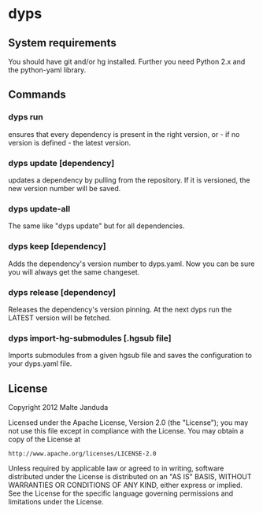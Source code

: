 # dyps

## System requirements

You should have git and/or hg installed.
Further you need Python 2.x and the python-yaml library.

## Commands

### dyps run 
ensures that every dependency is present in the right version, or - if no version is defined - the latest version.

### dyps update [dependency]
updates a dependency by pulling from the repository. If it is versioned, the new version number will be saved.

### dyps update-all
The same like "dyps update" but for all dependencies.

### dyps keep [dependency]
Adds the dependency's version number to dyps.yaml. Now you can be sure you will always get the same changeset.

### dyps release [dependency]
Releases the dependency's version pinning. At the next dyps run the LATEST version will be fetched.

### dyps import-hg-submodules [.hgsub file]
Imports submodules from a given hgsub file and saves the configuration to your dyps.yaml file.

## License
Copyright 2012 Malte Janduda

Licensed under the Apache License, Version 2.0 (the "License");
you may not use this file except in compliance with the License.
You may obtain a copy of the License at

    http://www.apache.org/licenses/LICENSE-2.0

Unless required by applicable law or agreed to in writing, software
distributed under the License is distributed on an "AS IS" BASIS,
WITHOUT WARRANTIES OR CONDITIONS OF ANY KIND, either express or implied.
See the License for the specific language governing permissions and
limitations under the License.
